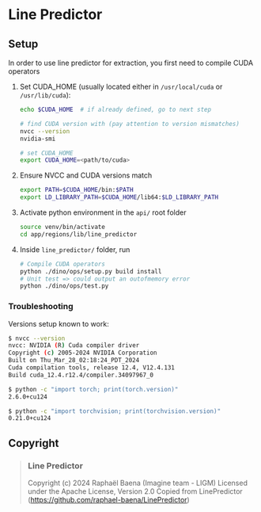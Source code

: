 # Line Predictor

## Setup

In order to use line predictor for extraction, you first need to compile CUDA operators

1. Set CUDA_HOME (usually located either in `/usr/local/cuda` or `/usr/lib/cuda`):
    ```bash
    echo $CUDA_HOME  # if already defined, go to next step

    # find CUDA version with (pay attention to version mismatches)
    nvcc --version
    nvidia-smi

    # set CUDA_HOME
    export CUDA_HOME=<path/to/cuda>
    ```
2. Ensure NVCC and CUDA versions match
    ```bash
    export PATH=$CUDA_HOME/bin:$PATH
    export LD_LIBRARY_PATH=$CUDA_HOME/lib64:$LD_LIBRARY_PATH
    ```
3. Activate python environment in the `api/` root folder
    ```bash
    source venv/bin/activate
    cd app/regions/lib/line_predictor
    ```
4. Inside `line_predictor/` folder, run
    ```bash
    # Compile CUDA operators
    python ./dino/ops/setup.py build install
    # Unit test => could output an outofmemory error
    python ./dino/ops/test.py
    ```

### Troubleshooting

Versions setup known to work:
```bash
$ nvcc --version
nvcc: NVIDIA (R) Cuda compiler driver
Copyright (c) 2005-2024 NVIDIA Corporation
Built on Thu_Mar_28_02:18:24_PDT_2024
Cuda compilation tools, release 12.4, V12.4.131
Build cuda_12.4.r12.4/compiler.34097967_0

$ python -c "import torch; print(torch.version)"
2.6.0+cu124

$ python -c "import torchvision; print(torchvision.version)"
0.21.0+cu124
```

## Copyright

> ### Line Predictor
> Copyright (c) 2024 Raphaël Baena (Imagine team - LIGM)
> Licensed under the Apache License, Version 2.0
> Copied from LinePredictor (https://github.com/raphael-baena/LinePredictor)
